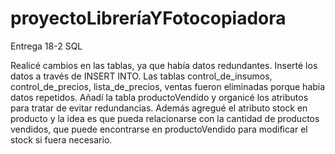 # proyectoLibreríaYFotocopiadora
 Entrega 18-2 SQL
 
Realicé cambios en las tablas, ya que había datos redundantes. 
Inserté los datos a través de INSERT INTO.
Las tablas control_de_insumos, control_de_precios, lista_de_precios, ventas fueron eliminadas porque habia datos repetidos. Añadí la tabla productoVendido y organicé los atributos para tratar de evitar redundancias.
Además agregué el atributo stock en producto y la idea es que pueda relacionarse con la cantidad de productos vendidos, que puede encontrarse en productoVendido para modificar el stock si fuera necesario.
